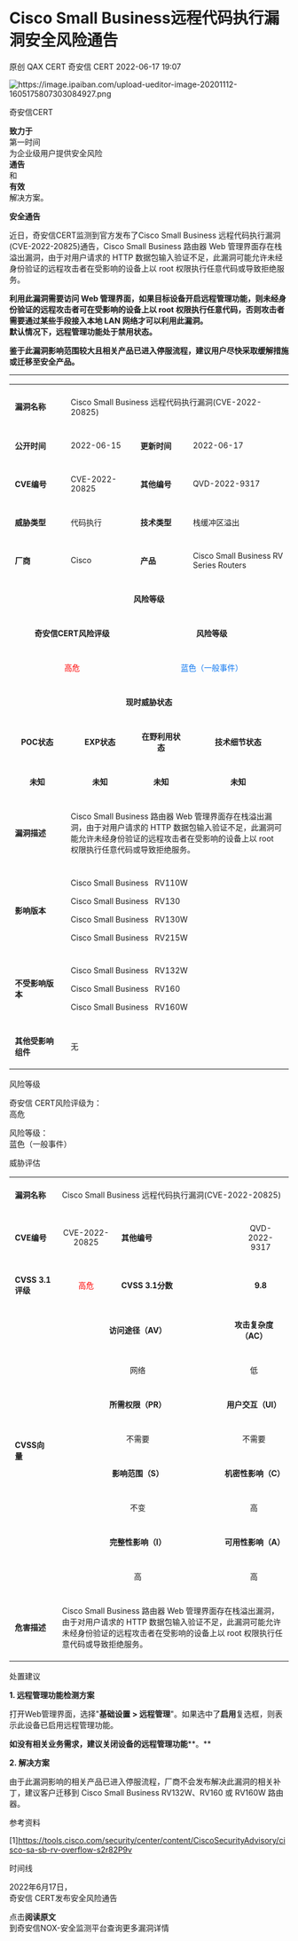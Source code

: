 #  Cisco Small Business远程代码执行漏洞安全风险通告   
原创 QAX CERT  奇安信 CERT   2022-06-17 19:07  
  
![](https://mmbiz.qpic.cn/mmbiz_png/EkibxOB3fs4icrhoWdKnhTgicSjB9pXdeZwDibNIBAEMegibEdG1vrjOibsq887TUz3ztMkM6Qvibic7r26sqbUIbicOMYg/640?wx_fmt=png "https://image.ipaiban.com/upload-ueditor-image-20201112-1605175807303084927.png")  
  
奇安信CERT  
  
**致力于**  
第一时间  
为企业级用户提供安全风险  
**通告**  
和  
**有效**  
解决方案。  
  
  
**安全通告**  
  
  
  
近日，奇安信CERT监测到官方发布了Cisco Small Business 远程代码执行漏洞(CVE-2022-20825)通告，Cisco Small Business 路由器 Web 管理界面存在栈溢出漏洞，由于对用户请求的 HTTP 数据包输入验证不足，此漏洞可能允许未经身份验证的远程攻击者在受影响的设备上以 root 权限执行任意代码或导致拒绝服务。  
  
  
**利用此漏洞需要访问 Web 管理界面，如果目标设备开启远程管理功能，则未经身份验证的远程攻击者可在受影响的设备上以 root 权限执行任意代码，否则攻击者需要通过某些手段接入本地 LAN 网络才可以利用此漏洞。**  
**默认情况下，远程管理功能处于禁用状态。**  
  
  
**鉴于此漏洞影响范围较大且相关产品已进入停服流程，建议用户尽快采取缓解措施或迁移至安全产品。**  
  
****  
<table><tbody><tr><td style="padding: 5px 10px;border-color: rgb(221, 221, 221);" width="74"><p><strong><span style="font-size: 14px;">漏洞名称</span></strong></p></td><td colspan="3" style="padding: 5px 10px;border-color: rgb(221, 221, 221);"><p><span style="font-size: 14px;">Cisco Small Business 远程代码执行漏洞(CVE-2022-20825)</span></p></td></tr><tr><td style="padding: 5px 10px;border-color: rgb(221, 221, 221);" width="95"><p><strong><span style="font-size: 14px;">公开时间</span></strong></p></td><td style="padding: 5px 10px;border-color: rgb(221, 221, 221);" width="172"><p><span style="font-size: 14px;">2022-06-15</span></p></td><td style="padding: 5px 10px;border-color: rgb(221, 221, 221);" width="135"><p><strong><span style="font-size: 14px;">更新时间</span></strong></p></td><td style="padding: 5px 10px;border-color: rgb(221, 221, 221);" width="302"><p><span style="font-size: 14px;">2022-06-17</span></p></td></tr><tr><td style="padding: 5px 10px;border-color: rgb(221, 221, 221);" width="113"><p><strong><span style="font-size: 14px;">CVE编号</span></strong></p></td><td style="padding: 5px 10px;border-color: rgb(221, 221, 221);" width="184"><p><span style="font-size: 14px;">CVE-2022-20825</span></p></td><td style="padding: 5px 10px;border-color: rgb(221, 221, 221);" width="147"><p><strong><span style="font-size: 14px;">其他编号</span></strong></p></td><td style="padding: 5px 10px;border-color: rgb(221, 221, 221);" width="297"><p><span style="font-size: 14px;">QVD-2022-9317</span></p></td></tr><tr><td style="padding: 5px 10px;border-color: rgb(221, 221, 221);" width="125"><p><strong><span style="font-size: 14px;">威胁类型</span></strong></p></td><td style="padding: 5px 10px;border-color: rgb(221, 221, 221);" width="187"><p><span style="font-size: 14px;">代码执行</span></p></td><td style="padding: 5px 10px;border-color: rgb(221, 221, 221);" width="153"><p><strong><span style="font-size: 14px;">技术类型</span></strong></p></td><td style="padding: 5px 10px;border-color: rgb(221, 221, 221);" width="289"><p><span style="font-size: 14px;">栈缓冲区溢出</span></p></td></tr><tr><td style="padding: 5px 10px;border-color: rgb(221, 221, 221);" width="133"><p><strong><span style="font-size: 14px;">厂商</span></strong></p></td><td style="padding: 5px 10px;border-color: rgb(221, 221, 221);" width="186"><p><span style="font-size: 14px;">Cisco</span></p></td><td style="padding: 5px 10px;border-color: rgb(221, 221, 221);" width="156"><p><strong><span style="font-size: 14px;">产品</span></strong></p></td><td style="padding: 5px 10px;border-color: rgb(221, 221, 221);" width="285"><p><span style="font-size: 14px;">Cisco Small Business RV Series Routers</span></p></td></tr><tr><td colspan="4" align="center" valign="middle" style="padding: 5px 10px;border-color: rgb(221, 221, 221);"><p><strong><span style="font-size: 14px;">风险等级</span></strong></p></td></tr><tr><td colspan="2" align="center" valign="middle" style="padding: 5px 10px;border-color: rgb(221, 221, 221);"><p><strong><span style="font-size: 14px;">奇安信CERT风险评级</span></strong></p></td><td colspan="2" align="center" valign="middle" style="padding: 5px 10px;border-color: rgb(221, 221, 221);"><p><strong><span style="font-size: 14px;">风险等级</span></strong></p></td></tr><tr><td colspan="2" align="center" valign="middle" style="padding: 5px 10px;border-color: rgb(221, 221, 221);"><p><span style="font-size: 14px;color: rgb(255, 0, 0);">高危</span></p></td><td colspan="2" align="center" valign="middle" style="padding: 5px 10px;border-color: rgb(221, 221, 221);"><p><span style="font-size: 14px;color: rgb(12, 118, 240);">蓝色（一般事件）</span></p></td></tr><tr><td colspan="4" align="center" valign="middle" style="padding: 5px 10px;border-color: rgb(221, 221, 221);"><p><strong><span style="font-size: 14px;">现时威胁状态</span></strong></p></td></tr><tr><td align="center" valign="middle" style="padding: 5px 10px;border-color: rgb(221, 221, 221);" width="138"><p><strong><span style="font-size: 14px;">POC状态</span></strong></p></td><td align="center" valign="middle" style="padding: 5px 10px;border-color: rgb(221, 221, 221);" width="184"><p><strong><span style="font-size: 14px;">EXP状态</span></strong></p></td><td align="center" valign="middle" style="padding: 5px 10px;border-color: rgb(221, 221, 221);" width="157"><p><strong><span style="font-size: 14px;">在野利用状态</span></strong></p></td><td align="center" valign="middle" style="padding: 5px 10px;border-color: rgb(221, 221, 221);" width="283"><p><strong><span style="font-size: 14px;">技术细节状态</span></strong></p></td></tr><tr><td align="center" valign="middle" style="padding: 5px 10px;border-color: rgb(221, 221, 221);" width="142"><p><strong><span style="font-size: 14px;">未知</span></strong></p></td><td align="center" valign="middle" style="padding: 5px 10px;border-color: rgb(221, 221, 221);" width="183"><p><strong><span style="font-size: 14px;">未知</span></strong></p></td><td align="center" valign="middle" style="padding: 5px 10px;border-color: rgb(221, 221, 221);" width="157"><p><strong><span style="font-size: 14px;">未知</span></strong></p></td><td align="center" valign="middle" style="padding: 5px 10px;border-color: rgb(221, 221, 221);" width="282"><p><strong><span style="font-size: 14px;">未知</span></strong></p></td></tr><tr><td style="padding: 5px 10px;border-color: rgb(221, 221, 221);" width="145"><p><strong><span style="font-size: 14px;">漏洞描述</span></strong></p></td><td colspan="3" style="padding: 5px 10px;border-color: rgb(221, 221, 221);"><p><span style="font-size: 14px;">Cisco Small Business 路由器 Web 管理界面存在栈溢出漏洞，由于对用户请求的 HTTP 数据包输入验证不足，此漏洞可能允许未经身份验证的远程攻击者在受影响的设备上以 root 权限执行任意代码或导致拒绝服务。</span></p></td></tr><tr><td style="padding: 5px 10px;border-color: rgb(221, 221, 221);" width="147"><p><strong><span style="font-size: 14px;">影响版本</span></strong></p></td><td colspan="3" style="padding: 5px 10px;border-color: rgb(221, 221, 221);"><p><span style="font-size: 14px;">Cisco Small Business   RV110W</span></p><p><span style="font-size: 14px;">Cisco Small Business   RV130</span></p><p><span style="font-size: 14px;">Cisco Small Business   RV130W</span></p><p><span style="font-size: 14px;">Cisco Small Business   RV215W</span></p></td></tr><tr><td style="padding: 5px 10px;border-color: rgb(221, 221, 221);" width="148"><p><strong><span style="font-size: 14px;">不受影响版本</span></strong></p></td><td colspan="3" style="padding: 5px 10px;border-color: rgb(221, 221, 221);"><p><span style="font-size: 14px;">Cisco Small Business   RV132W</span></p><p><span style="font-size: 14px;">Cisco Small Business   RV160</span></p><p><span style="font-size: 14px;">Cisco Small Business   RV160W</span></p></td></tr><tr><td style="padding: 5px 10px;border-color: rgb(221, 221, 221);" width="149"><p><strong><span style="font-size: 14px;">其他受影响组件</span></strong></p></td><td colspan="3" style="padding: 5px 10px;border-color: rgb(221, 221, 221);"><p draggable="true"><span style="font-size: 14px;">无</span></p></td></tr></tbody></table>  
  
风险等级  
  
奇安信 CERT风险评级为：  
高危  
  
风险等级：  
蓝色（一般事件）  
  
  
威胁评估  
  
<table><tbody><tr><td style="word-break: break-all;padding: 5px 10px;" width="27"><p><strong><span style="font-size: 14px;">漏洞名称</span></strong></p></td><td colspan="4" style="padding: 5px 10px;" width="470"><p><span style="font-size: 14px;">Cisco Small Business 远程代码执行漏洞(CVE-2022-20825)</span></p></td></tr><tr><td style="word-break: break-all;padding: 5px 10px;" width="65"><p><strong><span style="font-size: 14px;">CVE编号</span></strong></p></td><td align="center" valign="middle" style="padding: 5px 10px;" width="87"><p><span style="font-size: 14px;">CVE-2022-20825</span></p></td><td colspan="2" style="word-break: break-all;padding: 5px 10px;" width="245"><p><strong><span style="font-size: 14px;">其他编号</span></strong></p></td><td align="center" valign="middle" style="padding: 5px 10px;" width="81"><p><span style="font-size: 14px;">QVD-2022-9317</span></p></td></tr><tr><td style="word-break: break-all;padding: 5px 10px;" width="27"><p><strong><span style="font-size: 14px;">CVSS 3.1评级</span></strong></p></td><td align="center" valign="middle" style="padding: 5px 10px;" width="87"><p><span style="font-size: 14px;color: rgb(255, 0, 0);">高危</span></p></td><td colspan="2" style="word-break: break-all;padding: 5px 10px;" width="105"><p><strong><span style="font-size: 14px;">CVSS 3.1分数</span></strong></p></td><td align="center" valign="middle" style="padding: 5px 10px;word-break: break-all;" width="81"><p><strong><span style="font-size: 14px;">9.8</span></strong><span style="font-size: 14px;"></span></p></td></tr><tr><td rowspan="8" style="word-break: break-all;padding: 5px 10px;" width="27"><p><strong><span style="font-size: 14px;">CVSS向量</span></strong></p></td><td colspan="2" align="center" valign="middle" style="word-break: break-all;padding: 5px 10px;" width="221"><p><strong><span style="font-size: 14px;">访问途径（AV）</span></strong></p></td><td colspan="2" align="center" valign="middle" style="padding: 5px 10px;"><p><strong><span style="font-size: 14px;">攻击复杂度（AC）</span></strong></p></td></tr><tr><td colspan="2" align="center" valign="middle" style="padding: 5px 10px;" width="231"><p><span style="font-size: 14px;">网络</span></p></td><td colspan="2" align="center" valign="middle" style="padding: 5px 10px;" width="105"><p><span style="font-size: 14px;">低</span></p></td></tr><tr><td colspan="2" align="center" valign="middle" style="word-break: break-all;padding: 5px 10px;" width="253"><p><strong><span style="font-size: 14px;">所需权限（PR）</span></strong></p></td><td colspan="2" align="center" valign="middle" style="padding: 5px 10px;" width="105"><p><strong><span style="font-size: 14px;">用户交互（UI）</span></strong></p></td></tr><tr><td colspan="2" align="center" valign="middle" style="padding: 5px 10px;" width="264"><p><span style="font-size: 14px;">不需要</span></p></td><td colspan="2" align="center" valign="middle" style="padding: 5px 10px;" width="105"><p><span style="font-size: 14px;">不需要</span></p></td></tr><tr><td colspan="2" align="center" valign="middle" style="word-break: break-all;padding: 5px 10px;" width="269"><p><strong><span style="font-size: 14px;">影响范围（S）</span></strong></p></td><td colspan="2" align="center" valign="middle" style="padding: 5px 10px;" width="105"><p><strong><span style="font-size: 14px;">机密性影响（C）</span></strong></p></td></tr><tr><td colspan="2" align="center" valign="middle" style="padding: 5px 10px;" width="271"><p><span style="font-size: 14px;">不变</span></p></td><td colspan="2" align="center" valign="middle" style="padding: 5px 10px;" width="105"><p><span style="font-size: 14px;">高</span></p></td></tr><tr><td colspan="2" align="center" valign="middle" style="word-break: break-all;padding: 5px 10px;" width="272"><p><strong><span style="font-size: 14px;">完整性影响（I）</span></strong></p></td><td colspan="2" align="center" valign="middle" style="padding: 5px 10px;" width="105"><p><strong><span style="font-size: 14px;">可用性影响（A）</span></strong></p></td></tr><tr><td colspan="2" align="center" valign="middle" style="padding: 5px 10px;" width="273"><p><span style="font-size: 14px;">高</span></p></td><td colspan="2" align="center" valign="middle" style="padding: 5px 10px;" width="105"><p><span style="font-size: 14px;">高</span></p></td></tr><tr><td style="word-break: break-all;padding: 5px 10px;" width="27"><p><strong><span style="font-size: 14px;">危害描述</span></strong></p></td><td colspan="4" style="padding: 5px 10px;word-break: break-all;" width="470"><p><span style="font-size: 14px;">Cisco Small Business 路由器 Web 管理界面存在栈溢出漏洞，由于对用户请求的 HTTP 数据包输入验证不足，此漏洞可能允许未经身份验证的远程攻击者在受影响的设备上以 root 权限执行任意代码或导致拒绝服务。</span></p></td></tr></tbody></table>  
  
处置建议  
  
**1. 远程管理功能检测方案**  
  
打开Web管理界面，选择"**基础设置 > 远程管理**"。如果选中了**启用**复选框，则表示此设备已启用远程管理功能。  
  
**如没有相关业务需求，建议关闭设备的远程管理功能****。**  
  
  
**2. 解决方案**  
  
由于此漏洞影响的相关产品已进入停服流程，厂商不会发布解决此漏洞的相关补丁，建议客户迁移到 Cisco Small Business RV132W、RV160 或 RV160W 路由器。  
  
  
参考资料  
  
[1]https://tools.cisco.com/security/center/content/CiscoSecurityAdvisory/cisco-sa-sb-rv-overflow-s2r82P9v  
  
  
时间线  
  
2022年6月17日，  
奇安信 CERT发布安全风险通告  
  
  
点击**阅读原文**  
到奇安信NOX-安全监测平台查询更多漏洞详情  
